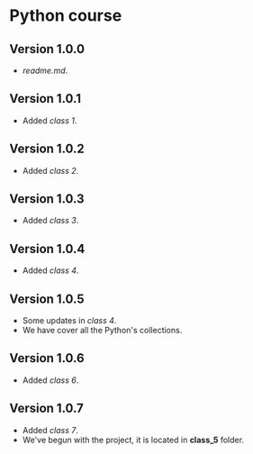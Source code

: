 # Python course

## Version 1.0.0

-   _readme.md_.

## Version 1.0.1

-   Added _class 1_.

## Version 1.0.2

-   Added _class 2_.

## Version 1.0.3

-   Added _class 3_.

## Version 1.0.4

-   Added _class 4_.

## Version 1.0.5

-   Some updates in _class 4_.
-   We have cover all the Python's collections.

## Version 1.0.6

-   Added _class 6_.

## Version 1.0.7

-   Added _class 7_.
-   We've begun with the project, it is located in **class_5** folder.
